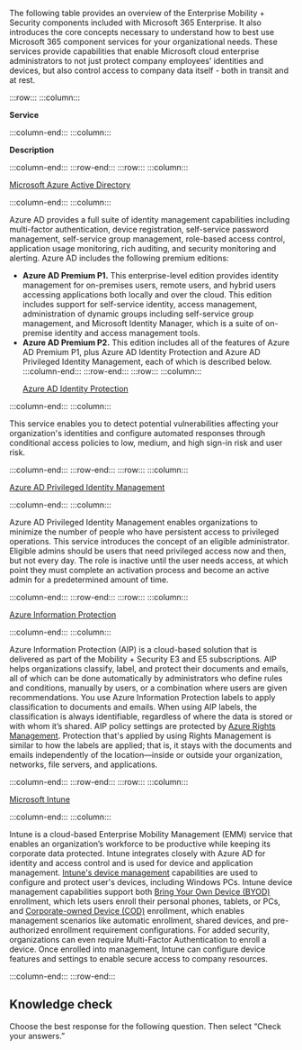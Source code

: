 The following table provides an overview of the Enterprise Mobility + Security components included with Microsoft 365 Enterprise. It also introduces the core concepts necessary to understand how to best use Microsoft 365 component services for your organizational needs. These services provide capabilities that enable Microsoft cloud enterprise administrators to not just protect company employees’ identities and devices, but also control access to company data itself - both in transit and at rest.

:::row:::
  :::column:::
    <p><b>Service</b></p>
  :::column-end:::
  :::column:::
    <p><b>Description</b></p>
  :::column-end:::
:::row-end:::
:::row:::
  :::column:::
    <p><a href="https://docs.microsoft.com/azure/active-directory/active-directory-whatis?azure-portal=true">Microsoft Azure Active Directory</a></p>
  :::column-end:::
  :::column:::
    <p>Azure AD provides a full suite of identity management capabilities including multi-factor authentication, device registration, self-service password management, self-service group management, role-based access control, application usage monitoring, rich auditing, and security monitoring and alerting. Azure AD includes the following premium editions:</p>  
  - **Azure AD Premium P1.** This enterprise-level edition provides identity management for on-premises users, remote users, and hybrid users accessing applications both locally and over the cloud. This edition includes support for self-service identity, access management, administration of dynamic groups including self-service group management, and Microsoft Identity Manager, which is a suite of on-premise identity and access management tools.
  - **Azure AD Premium P2.** This edition includes all of the features of Azure AD Premium P1, plus Azure AD Identity Protection and Azure AD Privileged Identity Management, each of which is described below.
  :::column-end:::
:::row-end:::
:::row:::
  :::column:::
    <p><a href="https://docs.microsoft.com/azure/active-directory/active-directory-identityprotection?azure-portal=true">Azure AD Identity Protection</a></p>
  :::column-end:::
  :::column:::
    <p>This service enables you to detect potential vulnerabilities affecting your organization's identities and configure automated responses through conditional access policies to low, medium, and high sign-in risk and user risk.</p>
  :::column-end:::
:::row-end:::
:::row:::
  :::column:::
    <p><a href="https://docs.microsoft.com/azure/active-directory/active-directory-privileged-identity-management-configure?azure-portal=true">Azure AD Privileged Identity Management</a></p>
  :::column-end:::
  :::column:::
    <p>Azure AD Privileged Identity Management enables organizations to minimize the number of people who have persistent access to privileged operations. This service introduces the concept of an eligible administrator. Eligible admins should be users that need privileged access now and then, but not every day. The role is inactive until the user needs access, at which point they must complete an activation process and become an active admin for a predetermined amount of time.</p>
  :::column-end:::
:::row-end:::
:::row:::
  :::column:::
    <p><a href="https://docs.microsoft.com/information-protection/understand-explore/what-is-information-protection?azure-portal=true">Azure Information Protection</a></p>
  :::column-end:::
  :::column:::
    <p>Azure Information Protection (AIP) is a cloud-based solution that is delivered as part of the Mobility + Security E3 and E5 subscriptions. AIP helps organizations classify, label, and protect their documents and emails, all of which can be done automatically by administrators who define rules and conditions, manually by users, or a combination where users are given recommendations. You use Azure Information Protection labels to apply classification to documents and emails. When using AIP labels, the classification is always identifiable, regardless of where the data is stored or with whom it’s shared. AIP policy settings are protected by <a href="https://docs.microsoft.com/information-protection/understand-explore/what-is-azure-rms?azure-portal=true">Azure Rights Management</a>. Protection that's applied by using Rights Management is similar to how the labels are applied; that is, it stays with the documents and emails independently of the location—inside or outside your organization, networks, file servers, and applications.</p>
  :::column-end:::
:::row-end:::
:::row:::
  :::column:::
    <p><a href="https://www.microsoft.com/en-us/microsoft-365/enterprise-mobility-security/microsoft-intune?azure-portal=true">Microsoft Intune</a></p>
  :::column-end:::
  :::column:::
    <p>Intune is a cloud-based Enterprise Mobility Management (EMM) service that enables an organization’s workforce to be productive while keeping its corporate data protected. Intune integrates closely with Azure AD for identity and access control and is used for device and application management. <a href="https://docs.microsoft.com/mem/intune/fundamentals/what-is-device-management?azure-portal=true">Intune's device management</a> capabilities are used to configure and protect user's devices, including Windows PCs. Intune device management capabilities support both <a href="https://docs.microsoft.com/enterprise-mobility-security/solutions/enable-byod?azure-portal=true">Bring Your Own Device (BYOD)</a> enrollment, which lets users enroll their personal phones, tablets, or PCs, and <a href="https://docs.microsoft.com/enterprise-mobility-security/solutions/issue-corp-devices?azure-portal=true">Corporate-owned Device (COD)</a> enrollment, which enables management scenarios like automatic enrollment, shared devices, and pre-authorized enrollment requirement configurations. For added security, organizations can even require Multi-Factor Authentication to enroll a device. Once enrolled into management, Intune can configure device features and settings to enable secure access to company resources.</p>
  :::column-end:::
:::row-end:::

## Knowledge check

Choose the best response for the following question. Then select “Check your answers.”